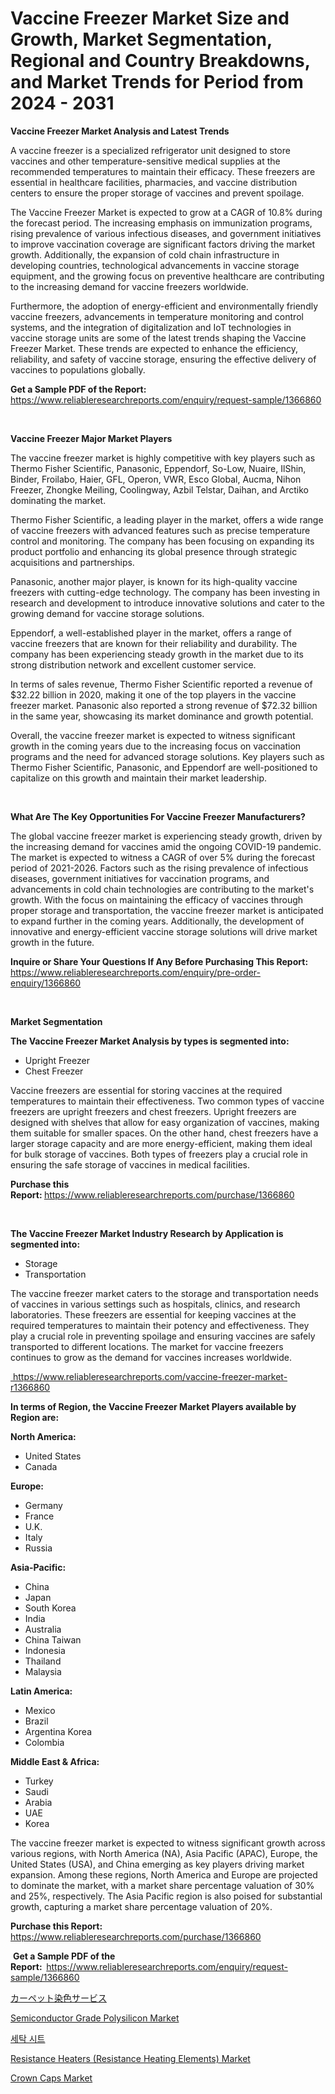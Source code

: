 <p><h1>Vaccine Freezer Market Size and Growth, Market Segmentation, Regional and Country Breakdowns, and Market Trends for Period from 2024 -  2031</h1></p><p><strong>Vaccine Freezer Market Analysis and Latest Trends</strong></p>
<p><p>A vaccine freezer is a specialized refrigerator unit designed to store vaccines and other temperature-sensitive medical supplies at the recommended temperatures to maintain their efficacy. These freezers are essential in healthcare facilities, pharmacies, and vaccine distribution centers to ensure the proper storage of vaccines and prevent spoilage.</p><p>The Vaccine Freezer Market is expected to grow at a CAGR of 10.8% during the forecast period. The increasing emphasis on immunization programs, rising prevalence of various infectious diseases, and government initiatives to improve vaccination coverage are significant factors driving the market growth. Additionally, the expansion of cold chain infrastructure in developing countries, technological advancements in vaccine storage equipment, and the growing focus on preventive healthcare are contributing to the increasing demand for vaccine freezers worldwide.</p><p>Furthermore, the adoption of energy-efficient and environmentally friendly vaccine freezers, advancements in temperature monitoring and control systems, and the integration of digitalization and IoT technologies in vaccine storage units are some of the latest trends shaping the Vaccine Freezer Market. These trends are expected to enhance the efficiency, reliability, and safety of vaccine storage, ensuring the effective delivery of vaccines to populations globally.</p></p>
<p><strong>Get a Sample PDF of the Report:&nbsp;</strong> <a href="https://www.reliableresearchreports.com/enquiry/request-sample/1366860">https://www.reliableresearchreports.com/enquiry/request-sample/1366860</a></p>
<p>&nbsp;</p>
<p><strong>Vaccine Freezer Major Market Players</strong></p>
<p><p>The vaccine freezer market is highly competitive with key players such as Thermo Fisher Scientific, Panasonic, Eppendorf, So-Low, Nuaire, IlShin, Binder, Froilabo, Haier, GFL, Operon, VWR, Esco Global, Aucma, Nihon Freezer, Zhongke Meiling, Coolingway, Azbil Telstar, Daihan, and Arctiko dominating the market. </p><p>Thermo Fisher Scientific, a leading player in the market, offers a wide range of vaccine freezers with advanced features such as precise temperature control and monitoring. The company has been focusing on expanding its product portfolio and enhancing its global presence through strategic acquisitions and partnerships.</p><p>Panasonic, another major player, is known for its high-quality vaccine freezers with cutting-edge technology. The company has been investing in research and development to introduce innovative solutions and cater to the growing demand for vaccine storage solutions.</p><p>Eppendorf, a well-established player in the market, offers a range of vaccine freezers that are known for their reliability and durability. The company has been experiencing steady growth in the market due to its strong distribution network and excellent customer service.</p><p>In terms of sales revenue, Thermo Fisher Scientific reported a revenue of $32.22 billion in 2020, making it one of the top players in the vaccine freezer market. Panasonic also reported a strong revenue of $72.32 billion in the same year, showcasing its market dominance and growth potential.</p><p>Overall, the vaccine freezer market is expected to witness significant growth in the coming years due to the increasing focus on vaccination programs and the need for advanced storage solutions. Key players such as Thermo Fisher Scientific, Panasonic, and Eppendorf are well-positioned to capitalize on this growth and maintain their market leadership.</p></p>
<p>&nbsp;</p>
<p><strong>What Are The Key Opportunities For Vaccine Freezer Manufacturers?</strong></p>
<p><p>The global vaccine freezer market is experiencing steady growth, driven by the increasing demand for vaccines amid the ongoing COVID-19 pandemic. The market is expected to witness a CAGR of over 5% during the forecast period of 2021-2026. Factors such as the rising prevalence of infectious diseases, government initiatives for vaccination programs, and advancements in cold chain technologies are contributing to the market's growth. With the focus on maintaining the efficacy of vaccines through proper storage and transportation, the vaccine freezer market is anticipated to expand further in the coming years. Additionally, the development of innovative and energy-efficient vaccine storage solutions will drive market growth in the future.</p></p>
<p><strong>Inquire or Share Your Questions If Any Before Purchasing This Report:</strong> <a href="https://www.reliableresearchreports.com/enquiry/pre-order-enquiry/1366860">https://www.reliableresearchreports.com/enquiry/pre-order-enquiry/1366860</a></p>
<p>&nbsp;</p>
<p><strong>Market Segmentation</strong></p>
<p><strong>The Vaccine Freezer Market Analysis by types is segmented into:</strong></p>
<p><ul><li>Upright Freezer</li><li>Chest Freezer</li></ul></p>
<p><p>Vaccine freezers are essential for storing vaccines at the required temperatures to maintain their effectiveness. Two common types of vaccine freezers are upright freezers and chest freezers. Upright freezers are designed with shelves that allow for easy organization of vaccines, making them suitable for smaller spaces. On the other hand, chest freezers have a larger storage capacity and are more energy-efficient, making them ideal for bulk storage of vaccines. Both types of freezers play a crucial role in ensuring the safe storage of vaccines in medical facilities.</p></p>
<p><strong>Purchase this Report:&nbsp;</strong><a href="https://www.reliableresearchreports.com/purchase/1366860">https://www.reliableresearchreports.com/purchase/1366860</a></p>
<p>&nbsp;</p>
<p><strong>The Vaccine Freezer Market Industry Research by Application is segmented into:</strong></p>
<p><ul><li>Storage</li><li>Transportation</li></ul></p>
<p><p>The vaccine freezer market caters to the storage and transportation needs of vaccines in various settings such as hospitals, clinics, and research laboratories. These freezers are essential for keeping vaccines at the required temperatures to maintain their potency and effectiveness. They play a crucial role in preventing spoilage and ensuring vaccines are safely transported to different locations. The market for vaccine freezers continues to grow as the demand for vaccines increases worldwide.</p></p>
<p><a href="https://www.reliableresearchreports.com/vaccine-freezer-market-r1366860">&nbsp;https://www.reliableresearchreports.com/vaccine-freezer-market-r1366860</a></p>
<p><strong>In terms of Region, the Vaccine Freezer Market Players available by Region are:</strong></p>
<p>
    <p> <strong> North America: </strong>
        <ul>
            <li>United States</li>
            <li>Canada</li>
        </ul>
        </p> 
    <p> <strong> Europe: </strong>
        <ul>
            <li>Germany</li>
            <li>France</li>
            <li>U.K.</li>
            <li>Italy</li>
            <li>Russia</li>
        </ul>
        </p> 
    <p> <strong> Asia-Pacific: </strong>
        <ul>
            <li>China</li>
            <li>Japan</li>
            <li>South Korea</li>
            <li>India</li>
            <li>Australia</li>
            <li>China Taiwan</li>
            <li>Indonesia</li>
            <li>Thailand</li>
            <li>Malaysia</li>
        </ul>
        </p> 
    <p> <strong> Latin America: </strong>
        <ul>
            <li>Mexico</li>
            <li>Brazil</li>
            <li>Argentina Korea</li>
            <li>Colombia</li>
        </ul>
        </p> 
    <p> <strong> Middle East & Africa: </strong>
        <ul>
            <li>Turkey</li>
            <li>Saudi</li>
            <li>Arabia</li>
            <li>UAE</li>
            <li>Korea</li>
        </ul>
    </p>
    </p>
<p><p>The vaccine freezer market is expected to witness significant growth across various regions, with North America (NA), Asia Pacific (APAC), Europe, the United States (USA), and China emerging as key players driving market expansion. Among these regions, North America and Europe are projected to dominate the market, with a market share percentage valuation of 30% and 25%, respectively. The Asia Pacific region is also poised for substantial growth, capturing a market share percentage valuation of 20%.</p></p>
<p><strong>Purchase this Report: </strong><a href="https://www.reliableresearchreports.com/purchase/1366860">https://www.reliableresearchreports.com/purchase/1366860</a></p>
<p>&nbsp;<strong>Get a Sample PDF of the Report:&nbsp;&nbsp;</strong><a href="https://www.reliableresearchreports.com/enquiry/request-sample/1366860">https://www.reliableresearchreports.com/enquiry/request-sample/1366860</a></p>
<p><strong></strong></p>
<p><p><a href="https://medium.com/@saigekulas/%E3%82%AB%E3%83%BC%E3%83%9A%E3%83%83%E3%83%88%E6%9F%93%E8%89%B2%E3%82%B5%E3%83%BC%E3%83%93%E3%82%B9%E5%B8%82%E5%A0%B4%E5%88%86%E6%9E%90-%E3%81%9D%E3%81%AEcagr-%E5%B8%82%E5%A0%B4%E3%82%BB%E3%82%B0%E3%83%A1%E3%83%B3%E3%83%86%E3%83%BC%E3%82%B7%E3%83%A7%E3%83%B3-%E3%81%8A%E3%82%88%E3%81%B3%E3%82%B0%E3%83%AD%E3%83%BC%E3%83%90%E3%83%AB%E7%94%A3%E6%A5%AD%E6%A6%82%E8%A6%81-49b6f722c70e">カーペット染色サービス</a></p><p><a href="https://www.linkedin.com/pulse/deep-dive-semiconductor-grade-polysilicon-market-itstrends-eytue">Semiconductor Grade Polysilicon Market</a></p><p><a href="https://medium.com/@honeypie6456/%EC%84%B8%ED%83%81-%EC%8B%9C%ED%8A%B8-%EC%8B%9C%EC%9E%A5-%EC%A0%90%EC%9C%A0%EC%9C%A8-%EB%B3%80%ED%99%94-%EB%B0%8F-%EC%8B%9C%EC%9E%A5-%EC%84%B1%EC%9E%A5-%ED%8A%B8%EB%A0%8C%EB%93%9C-2024-2031-87a225d436d1">세탁 시트</a></p><p><a href="https://issuu.com/reportprime-2/docs/resistance-heaters-resistance-heating-elements-mar">Resistance Heaters (Resistance Heating Elements) Market</a></p><p><a href="https://github.com/dx0328/Market-Research-Report-List-3/blob/main/crown-caps-market.md">Crown Caps Market</a></p></p>
